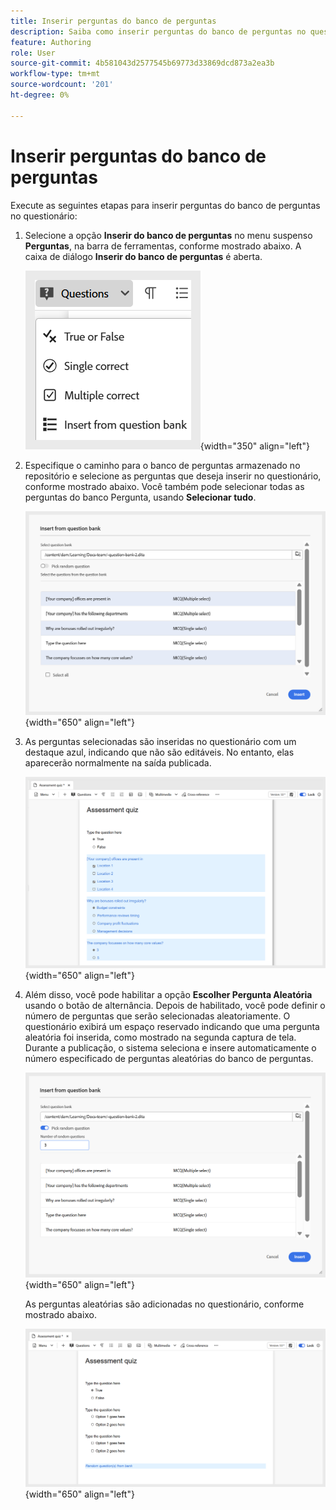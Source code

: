 ```yaml
---
title: Inserir perguntas do banco de perguntas
description: Saiba como inserir perguntas do banco de perguntas no questionário para conteúdo de aprendizado e treinamento
feature: Authoring
role: User
source-git-commit: 4b581043d2577545b69773d33869dcd873a2ea3b
workflow-type: tm+mt
source-wordcount: '201'
ht-degree: 0%

---
```


# Inserir perguntas do banco de perguntas

Execute as seguintes etapas para inserir perguntas do banco de perguntas no questionário:

1. Selecione a opção **Inserir do banco de perguntas** no menu suspenso **Perguntas**, na barra de ferramentas, conforme mostrado abaixo. A caixa de diálogo **Inserir do banco de perguntas** é aberta.

   ![](assets/insert-from-question-bank.png){width="350" align="left"}

1. Especifique o caminho para o banco de perguntas armazenado no repositório e selecione as perguntas que deseja inserir no questionário, conforme mostrado abaixo. Você também pode selecionar todas as perguntas do banco Pergunta, usando **Selecionar tudo**.

   ![](assets/question-bank.png){width="650" align="left"}

1. As perguntas selecionadas são inseridas no questionário com um destaque azul, indicando que não são editáveis. No entanto, elas aparecerão normalmente na saída publicada.

   ![](assets/specific-questions.png){width="650" align="left"}

1. Além disso, você pode habilitar a opção **Escolher Pergunta Aleatória** usando o botão de alternância. Depois de habilitado, você pode definir o número de perguntas que serão selecionadas aleatoriamente. O questionário exibirá um espaço reservado indicando que uma pergunta aleatória foi inserida, como mostrado na segunda captura de tela. Durante a publicação, o sistema seleciona e insere automaticamente o número especificado de perguntas aleatórias do banco de perguntas.

   ![](assets/random-question-question-bank.png){width="650" align="left"}

   As perguntas aleatórias são adicionadas no questionário, conforme mostrado abaixo.

   ![](assets/inserted-question.png){width="650" align="left"}